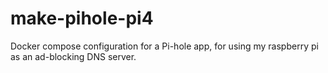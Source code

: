 # make-pihole-pi4
Docker compose configuration for a Pi-hole app, for using my raspberry pi as an ad-blocking DNS server.
